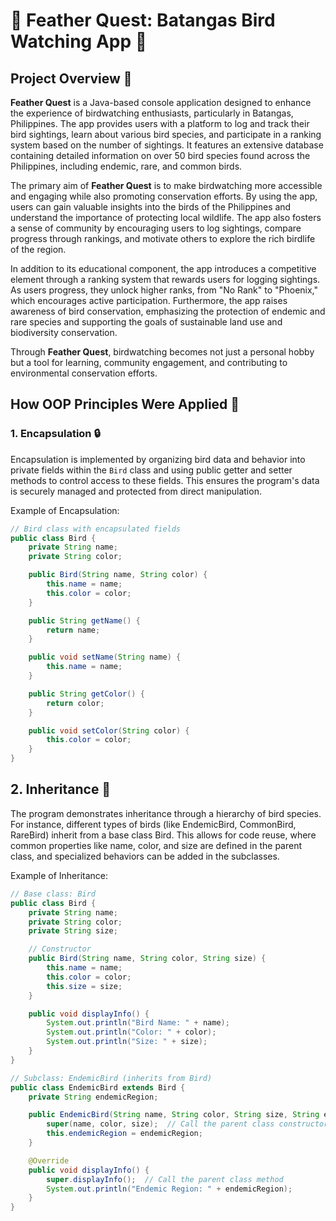 # 🌿 **Feather Quest: Batangas Bird Watching App** 🌿  

## **Project Overview** 🚀  
**Feather Quest** is a Java-based console application designed to enhance the experience of birdwatching enthusiasts, particularly in Batangas, Philippines. The app provides users with a platform to log and track their bird sightings, learn about various bird species, and participate in a ranking system based on the number of sightings. It features an extensive database containing detailed information on over 50 bird species found across the Philippines, including endemic, rare, and common birds.  

The primary aim of **Feather Quest** is to make birdwatching more accessible and engaging while also promoting conservation efforts. By using the app, users can gain valuable insights into the birds of the Philippines and understand the importance of protecting local wildlife. The app also fosters a sense of community by encouraging users to log sightings, compare progress through rankings, and motivate others to explore the rich birdlife of the region.

In addition to its educational component, the app introduces a competitive element through a ranking system that rewards users for logging sightings. As users progress, they unlock higher ranks, from "No Rank" to "Phoenix," which encourages active participation. Furthermore, the app raises awareness of bird conservation, emphasizing the protection of endemic and rare species and supporting the goals of sustainable land use and biodiversity conservation.  

Through **Feather Quest**, birdwatching becomes not just a personal hobby but a tool for learning, community engagement, and contributing to environmental conservation efforts.  

## **How OOP Principles Were Applied** 🔄  

### 1. **Encapsulation** 🔒  
Encapsulation is implemented by organizing bird data and behavior into private fields within the `Bird` class and using public getter and setter methods to control access to these fields. This ensures the program's data is securely managed and protected from direct manipulation.

Example of Encapsulation:
```java
// Bird class with encapsulated fields
public class Bird {
    private String name;
    private String color;

    public Bird(String name, String color) {
        this.name = name;
        this.color = color;
    }

    public String getName() {
        return name;
    }

    public void setName(String name) {
        this.name = name;
    }

    public String getColor() {
        return color;
    }

    public void setColor(String color) {
        this.color = color;
    }
}
```

## 2. **Inheritance** 🔄
The program demonstrates inheritance through a hierarchy of bird species. For instance, different types of birds (like EndemicBird, CommonBird, RareBird) inherit from a base class Bird. This allows for code reuse, where common properties like name, color, and size are defined in the parent class, and specialized behaviors can be added in the subclasses.

Example of Inheritance:
```java
// Base class: Bird
public class Bird {
    private String name;
    private String color;
    private String size;

    // Constructor
    public Bird(String name, String color, String size) {
        this.name = name;
        this.color = color;
        this.size = size;
    }

    public void displayInfo() {
        System.out.println("Bird Name: " + name);
        System.out.println("Color: " + color);
        System.out.println("Size: " + size);
    }
}

// Subclass: EndemicBird (inherits from Bird)
public class EndemicBird extends Bird {
    private String endemicRegion;

    public EndemicBird(String name, String color, String size, String endemicRegion) {
        super(name, color, size);  // Call the parent class constructor
        this.endemicRegion = endemicRegion;
    }

    @Override
    public void displayInfo() {
        super.displayInfo();  // Call the parent class method
        System.out.println("Endemic Region: " + endemicRegion);
    }
}

